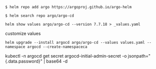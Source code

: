 `$ helm repo add argo https://argoproj.github.io/argo-helm`

`$ helm search repo argo/argo-cd`

`helm show values argo/argo-cd --version 7.7.18 > _values.yaml`

customize values

`helm upgrade --install argocd argo/argo-cd --values values.yaml --namespace argocd --create-namespaceca`

kubectl -n argocd get secret argocd-initial-admin-secret -o jsonpath="{.data.password}" | base64 -d